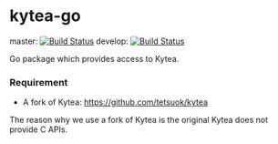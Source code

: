 kytea-go
========

master: [![Build Status](https://travis-ci.org/tetsuok/kytea-go.svg?branch=master)](https://travis-ci.org/tetsuok/kytea-go)
develop: [![Build Status](https://travis-ci.org/tetsuok/kytea-go.svg?branch=develop)](https://travis-ci.org/tetsuok/kytea-go)

Go package which provides access to Kytea.

### Requirement

- A fork of Kytea: https://github.com/tetsuok/kytea

The reason why we use a fork of Kytea is the original Kytea does not provide C APIs.
